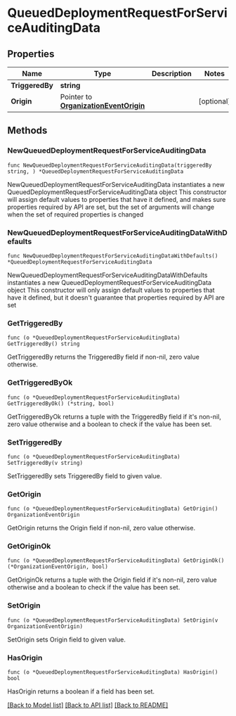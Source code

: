# QueuedDeploymentRequestForServiceAuditingData

## Properties

Name | Type | Description | Notes
------------ | ------------- | ------------- | -------------
**TriggeredBy** | **string** |  | 
**Origin** | Pointer to [**OrganizationEventOrigin**](OrganizationEventOrigin.md) |  | [optional] 

## Methods

### NewQueuedDeploymentRequestForServiceAuditingData

`func NewQueuedDeploymentRequestForServiceAuditingData(triggeredBy string, ) *QueuedDeploymentRequestForServiceAuditingData`

NewQueuedDeploymentRequestForServiceAuditingData instantiates a new QueuedDeploymentRequestForServiceAuditingData object
This constructor will assign default values to properties that have it defined,
and makes sure properties required by API are set, but the set of arguments
will change when the set of required properties is changed

### NewQueuedDeploymentRequestForServiceAuditingDataWithDefaults

`func NewQueuedDeploymentRequestForServiceAuditingDataWithDefaults() *QueuedDeploymentRequestForServiceAuditingData`

NewQueuedDeploymentRequestForServiceAuditingDataWithDefaults instantiates a new QueuedDeploymentRequestForServiceAuditingData object
This constructor will only assign default values to properties that have it defined,
but it doesn't guarantee that properties required by API are set

### GetTriggeredBy

`func (o *QueuedDeploymentRequestForServiceAuditingData) GetTriggeredBy() string`

GetTriggeredBy returns the TriggeredBy field if non-nil, zero value otherwise.

### GetTriggeredByOk

`func (o *QueuedDeploymentRequestForServiceAuditingData) GetTriggeredByOk() (*string, bool)`

GetTriggeredByOk returns a tuple with the TriggeredBy field if it's non-nil, zero value otherwise
and a boolean to check if the value has been set.

### SetTriggeredBy

`func (o *QueuedDeploymentRequestForServiceAuditingData) SetTriggeredBy(v string)`

SetTriggeredBy sets TriggeredBy field to given value.


### GetOrigin

`func (o *QueuedDeploymentRequestForServiceAuditingData) GetOrigin() OrganizationEventOrigin`

GetOrigin returns the Origin field if non-nil, zero value otherwise.

### GetOriginOk

`func (o *QueuedDeploymentRequestForServiceAuditingData) GetOriginOk() (*OrganizationEventOrigin, bool)`

GetOriginOk returns a tuple with the Origin field if it's non-nil, zero value otherwise
and a boolean to check if the value has been set.

### SetOrigin

`func (o *QueuedDeploymentRequestForServiceAuditingData) SetOrigin(v OrganizationEventOrigin)`

SetOrigin sets Origin field to given value.

### HasOrigin

`func (o *QueuedDeploymentRequestForServiceAuditingData) HasOrigin() bool`

HasOrigin returns a boolean if a field has been set.


[[Back to Model list]](../README.md#documentation-for-models) [[Back to API list]](../README.md#documentation-for-api-endpoints) [[Back to README]](../README.md)


